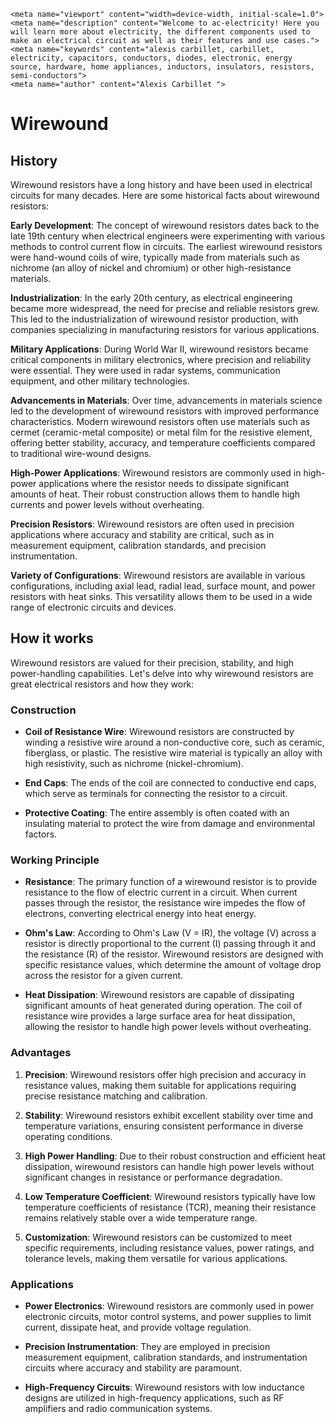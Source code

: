     <meta name="viewport" content="width=device-width, initial-scale=1.0">
    <meta name="description" content="Welcome to ac-electricity! Here you will learn more about electricity, the different components used to make an electrical circuit as well as their features and use cases.">
    <meta name="keywords" content="alexis carbillet, carbillet, electricity, capacitors, conductors, diodes, electronic, energy source, hardware, home appliances, inductors, insulators, resistors, semi-conductors">
    <meta name="author" content="Alexis Carbillet ">
</head>

# Wirewound

## History

Wirewound resistors have a long history and have been used in electrical circuits for many decades. Here are some historical facts about wirewound resistors:

**Early Development**: The concept of wirewound resistors dates back to the late 19th century when electrical engineers were experimenting with various methods to control current flow in circuits. The earliest wirewound resistors were hand-wound coils of wire, typically made from materials such as nichrome (an alloy of nickel and chromium) or other high-resistance materials.

**Industrialization**: In the early 20th century, as electrical engineering became more widespread, the need for precise and reliable resistors grew. This led to the industrialization of wirewound resistor production, with companies specializing in manufacturing resistors for various applications.

**Military Applications**: During World War II, wirewound resistors became critical components in military electronics, where precision and reliability were essential. They were used in radar systems, communication equipment, and other military technologies.

**Advancements in Materials**: Over time, advancements in materials science led to the development of wirewound resistors with improved performance characteristics. Modern wirewound resistors often use materials such as cermet (ceramic-metal composite) or metal film for the resistive element, offering better stability, accuracy, and temperature coefficients compared to traditional wire-wound designs.

**High-Power Applications**: Wirewound resistors are commonly used in high-power applications where the resistor needs to dissipate significant amounts of heat. Their robust construction allows them to handle high currents and power levels without overheating.

**Precision Resistors**: Wirewound resistors are often used in precision applications where accuracy and stability are critical, such as in measurement equipment, calibration standards, and precision instrumentation.

**Variety of Configurations**: Wirewound resistors are available in various configurations, including axial lead, radial lead, surface mount, and power resistors with heat sinks. This versatility allows them to be used in a wide range of electronic circuits and devices.

## How it works

Wirewound resistors are valued for their precision, stability, and high power-handling capabilities. Let's delve into why wirewound resistors are great electrical resistors and how they work:

### Construction
- **Coil of Resistance Wire**: Wirewound resistors are constructed by winding a resistive wire around a non-conductive core, such as ceramic, fiberglass, or plastic. The resistive wire material is typically an alloy with high resistivity, such as nichrome (nickel-chromium).

- **End Caps**: The ends of the coil are connected to conductive end caps, which serve as terminals for connecting the resistor to a circuit.

- **Protective Coating**: The entire assembly is often coated with an insulating material to protect the wire from damage and environmental factors.

### Working Principle
- **Resistance**: The primary function of a wirewound resistor is to provide resistance to the flow of electric current in a circuit. When current passes through the resistor, the resistance wire impedes the flow of electrons, converting electrical energy into heat energy.

- **Ohm's Law**: According to Ohm's Law (V = IR), the voltage (V) across a resistor is directly proportional to the current (I) passing through it and the resistance (R) of the resistor. Wirewound resistors are designed with specific resistance values, which determine the amount of voltage drop across the resistor for a given current.

- **Heat Dissipation**: Wirewound resistors are capable of dissipating significant amounts of heat generated during operation. The coil of resistance wire provides a large surface area for heat dissipation, allowing the resistor to handle high power levels without overheating.

### Advantages
1. **Precision**: Wirewound resistors offer high precision and accuracy in resistance values, making them suitable for applications requiring precise resistance matching and calibration.

2. **Stability**: Wirewound resistors exhibit excellent stability over time and temperature variations, ensuring consistent performance in diverse operating conditions.

3. **High Power Handling**: Due to their robust construction and efficient heat dissipation, wirewound resistors can handle high power levels without significant changes in resistance or performance degradation.

4. **Low Temperature Coefficient**: Wirewound resistors typically have low temperature coefficients of resistance (TCR), meaning their resistance remains relatively stable over a wide temperature range.

5. **Customization**: Wirewound resistors can be customized to meet specific requirements, including resistance values, power ratings, and tolerance levels, making them versatile for various applications.

### Applications
- **Power Electronics**: Wirewound resistors are commonly used in power electronic circuits, motor control systems, and power supplies to limit current, dissipate heat, and provide voltage regulation.

- **Precision Instrumentation**: They are employed in precision measurement equipment, calibration standards, and instrumentation circuits where accuracy and stability are paramount.

- **High-Frequency Circuits**: Wirewound resistors with low inductance designs are utilized in high-frequency applications, such as RF amplifiers and radio communication systems.
